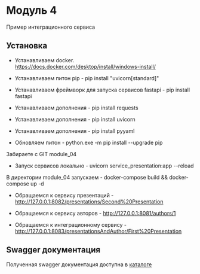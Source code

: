 # Модуль 4
Пример интеграционного сервиса

## Установка
* Устанавливаем docker. https://docs.docker.com/desktop/install/windows-install/

* Устанавливаем питон pip - pip install "uvicorn[standard]"
* Устанавливаем фреймворк для запуска сервисов fastapi - pip install fastapi
* Устанавливаем дополнения - pip install requests
* Устанавливаем дополнения - pip install uvicorn
* Устанавливаем дополнения - pip install pyyaml
* Обновляем питон - python.exe -m pip install --upgrade pip


Забираете с GIT module_04 

* Запуск сервисов локально - uvicorn service_presentation:app --reload 

В директории module_04 запускаем - docker-compose build && docker-compose up -d

* Обращаемся к сервису презентаций - http://127.0.0.1:8082/presentations/Second%20Presentation

* Обращаемся к сервису авторов - http://127.0.0.1:8081/authors/1

* Обращаемся к интеграционному сервису - http://127.0.0.1:8083/presentationsAndAuthor/First%20Presentation

## Swagger документация
Полученная swagger документация доступна в [каталоге](./swagger)
